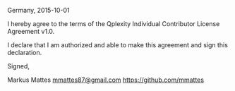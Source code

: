 Germany, 2015-10-01

I hereby agree to the terms of the Qplexity Individual Contributor License
Agreement v1.0.

I declare that I am authorized and able to make this agreement and sign this
declaration.

Signed,

Markus Mattes mmattes87@gmail.com https://github.com/mmattes